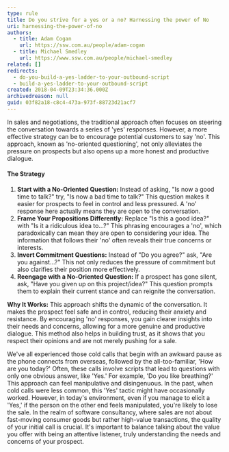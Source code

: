 ```yaml
---
type: rule
title: Do you strive for a yes or a no? Harnessing the power of No
uri: harnessing-the-power-of-no
authors:
  - title: Adam Cogan
    url: https://ssw.com.au/people/adam-cogan
  - title: Michael Smedley
    url: https://www.ssw.com.au/people/michael-smedley
related: []
redirects:
  - do-you-build-a-yes-ladder-to-your-outbound-script
  - build-a-yes-ladder-to-your-outbound-script
created: 2018-04-09T23:34:36.000Z
archivedreason: null
guid: 03f82a18-c8c4-473a-973f-88723d21acf7
---
```


In sales and negotiations, the traditional approach often focuses on steering the conversation towards a series of 'yes' responses. However, a more effective strategy can be to encourage potential customers to say 'no'. This approach, known as 'no-oriented questioning', not only alleviates the pressure on prospects but also opens up a more honest and productive dialogue.

<!--endintro-->

#### The Strategy

1. **Start with a No-Oriented Question:** Instead of asking, "Is now a good time to talk?" try, "Is now a bad time to talk?" This question makes it easier for prospects to feel in control and less pressured. A 'no' response here actually means they are open to the conversation.
2. **Frame Your Propositions Differently:** Replace "Is this a good idea?" with "Is it a ridiculous idea to...?" This phrasing encourages a 'no', which paradoxically can mean they are open to considering your idea. The information that follows their 'no' often reveals their true concerns or interests.
3. **Invert Commitment Questions:** Instead of "Do you agree?" ask, "Are you against...?" This not only reduces the pressure of commitment but also clarifies their position more effectively.
4. **Reengage with a No-Oriented Question:** If a prospect has gone silent, ask, "Have you given up on this project/idea?" This question prompts them to explain their current stance and can reignite the conversation.

**Why It Works:** This approach shifts the dynamic of the conversation. It makes the prospect feel safe and in control, reducing their anxiety and resistance. By encouraging 'no' responses, you gain clearer insights into their needs and concerns, allowing for a more genuine and productive dialogue. This method also helps in building trust, as it shows that you respect their opinions and are not merely pushing for a sale.

We've all experienced those cold calls that begin with an awkward pause as the phone connects from overseas, followed by the all-too-familiar, 'How are you today?' Often, these calls involve scripts that lead to questions with only one obvious answer, like 'Yes.' For example, 'Do you like breathing?' This approach can feel manipulative and disingenuous. In the past, when cold calls were less common, this 'Yes' tactic might have occasionally worked. However, in today's environment, even if you manage to elicit a 'Yes,' if the person on the other end feels manipulated, you're likely to lose the sale. In the realm of software consultancy, where sales are not about fast-moving consumer goods but rather high-value transactions, the quality of your initial call is crucial. It's important to balance talking about the value you offer with being an attentive listener, truly understanding the needs and concerns of your prospect.
